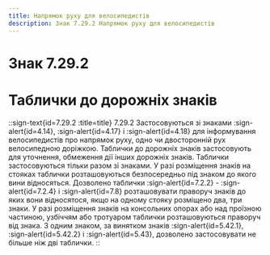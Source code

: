 ```yaml
---
title: Напрямок руху для велосипедистів
description: Знак 7.29.2 Напрямок руху для велосипедистів
---
```

# Знак 7.29.2
# Таблички до дорожніх знаків
::sign-text{id=7.29.2 :title=title}
7.29.2 Застосовуються зі знаками :sign-alert{id=4.14}, :sign-alert{id=4.17} і :sign-alert{id=4.18} для інформування велосипедистів про напрямок руху, одно чи двосторонній рух велосипедною доріжкою.
Таблички до дорожніх знаків застосовують для уточнення, обмеження дії інших дорожніх знаків. Таблички застосовуються тільки разом зі знаками.
У разі розміщення знаків на стояках таблички розташовуються безпосередньо під знаком до якого вини відносяться.
Дозволено таблички :sign-alert{id=7.2.2} - :sign-alert{id=7.2.4} і :sign-alert{id=7.8} розташовувати праворуч знаків до яких вони відносятося, якщо на одному стояку розміщено два, три знаки.
У разі розміщення знаків на консольних опорах або над проїзною частиною, узбіччям або тротуаром таблички розташовуються праворуч від знака.
З одним знаком, за винятком знаків :sign-alert{id=5.42.1}, :sign-alert{id=5.42.2} і :sign-alert{id=5.43}, дозволено застосовувати не більше ніж дві таблички.
::